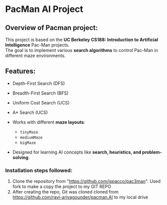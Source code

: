 # PacMan AI Project
 
## Overview of Pacman project:
This project is based on the **UC Berkeley CS188: Introduction to Artificial Intelligence** Pac-Man projects.  
The goal is to implement various **search algorithms** to control Pac-Man in different maze environments.  
 
## Features:
- Depth-First Search (DFS)
- Breadth-First Search (BFS)
- Uniform Cost Search (UCS)
- A* Search (UCS)
  
- Works with different **maze layouts**:
  - `tinyMaze`
  - `mediumMaze`
  - `bigMaze`
- Designed for learning AI concepts like **search, heuristics, and problem-solving**.
 
### Installation steps followed:
1. Clone the repository from "https://github.com/jspacco/pac3man". Used fork to make a copy the project to my GIT REPO
2. After creating the repo, Git was cloned cloned from https://github.com/ravi-ariyagounder/pacman.AI to my local drive
